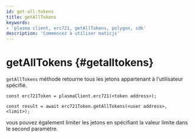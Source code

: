 ```yaml
---
id: get-all-tokens
title: getAllTokens
keywords:
- 'plasma client, erc721, getAllTokens, polygon, sdk'
description: 'Commencez à utiliser maticjs'
---
```


# getAllTokens {#getalltokens}

`getAllTokens` méthode retourne tous les jetons appartenant à l'utilisateur spécifié.

```
const erc721Token = plasmaClient.erc721(<token address>);

const result = await erc721Token.getAllTokens(<user address>, <limit>);

```

vous pouvez également limiter les jetons en spécifiant la valeur limite dans le second paramètre.
